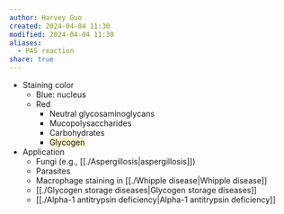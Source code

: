 ```yaml
---
author: Harvey Guo
created: 2024-04-04 11:30
modified: 2024-04-04 11:30
aliases:
  - PAS reaction
share: true
---
```

- Staining color
	- Blue: nucleus
	- Red
		- Neutral glycosaminoglycans
		- Mucopolysaccharides
		- Carbohydrates
		- <span style="background:rgba(240, 200, 0, 0.2)">Glycogen</span>
- Application
	- Fungi (e.g., [[./Aspergillosis|aspergillosis]]) 
	- Parasites
	- Macrophage staining in [[./Whipple disease|Whipple disease]] 
	- [[./Glycogen storage diseases|Glycogen storage diseases]]
	- [[./Alpha-1 antitrypsin deficiency|Alpha-1 antitrypsin deficiency]]